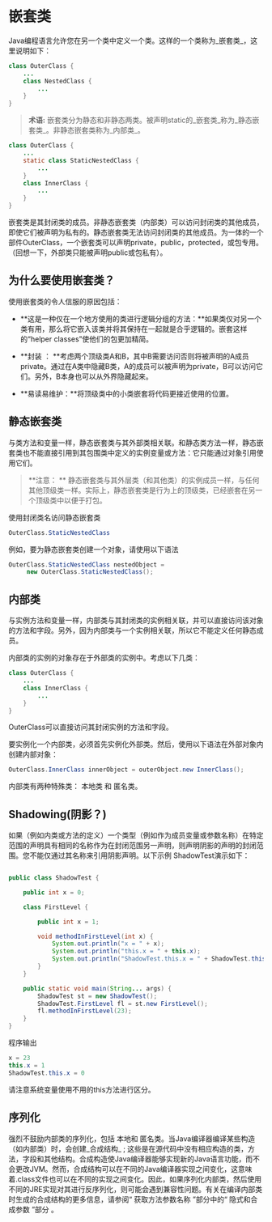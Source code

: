 # 嵌套类

Java编程语言允许您在另一个类中定义一个类。这样的一个类称为_嵌套类_，这里说明如下：

```java
class OuterClass {
    ...
    class NestedClass {
        ...
    }
}
```

> **术语:** 嵌套类分为静态和非静态两类。被声明static的_嵌套类_称为_静态嵌套类_。非静态嵌套类称为_内部类_。

```java
class OuterClass {
    ...
    static class StaticNestedClass {
        ...
    }
    class InnerClass {
        ...
    }
}
```

嵌套类是其封闭类的成员。非静态嵌套类（内部类）可以访问封闭类的其他成员，即使它们被声明为私有的。静态嵌套类无法访问封闭类的其他成员。为一体的一个部件OuterClass，一个嵌套类可以声明private，public，protected，或包专用。（回想一下，外部类只能被声明public或包私有）。

## 为什么要使用嵌套类？

使用嵌套类的令人信服的原因包括：

* **这是一种仅在一个地方使用的类进行逻辑分组的方法：**如果类仅对另一个类有用，那么将它嵌入该类并将其保持在一起就是合乎逻辑的。嵌套这样的“helper classes”使他们的包更加精简。

* **封装 ： **考虑两个顶级类A和B，其中B需要访问否则将被声明的A成员private。通过在A类中隐藏B类，A的成员可以被声明为private，B可以访问它们。另外，B本身也可以从外界隐藏起来。

* **易读易维护：**将顶级类中的小类嵌套将代码更接近使用的位置。


## 静态嵌套类

与类方法和变量一样，静态嵌套类与其外部类相关联。和静态类方法一样，静态嵌套类也不能直接引用到其包围类中定义的实例变量或方法：它只能通过对象引用使用它们。

> **注意： ** 静态嵌套类与其外层类（和其他类）的实例成员一样，与任何其他顶级类一样。实际上，静态嵌套类是行为上的顶级类，已经嵌套在另一个顶级类中以便于打包。

使用封闭类名访问静态嵌套类

```java
OuterClass.StaticNestedClass
```

例如，要为静态嵌套类创建一个对象，请使用以下语法

```java
OuterClass.StaticNestedClass nestedObject =
     new OuterClass.StaticNestedClass();
```

## 内部类

与实例方法和变量一样，内部类与其封闭类的实例相关联，并可以直接访问该对象的方法和字段。另外，因为内部类与一个实例相关联，所以它不能定义任何静态成员。

内部类的实例的对象存在于外部类的实例中。考虑以下几类：

```java
class OuterClass {
    ...
    class InnerClass {
        ...
    }
}
```

OuterClass可以直接访问其封闭实例的方法和字段。

要实例化一个内部类，必须首先实例化外部类。然后，使用以下语法在外部对象内创建内部对象：

```java
OuterClass.InnerClass innerObject = outerObject.new InnerClass();
```

内部类有两种特殊类： 本地类 和 匿名类。

## Shadowing(阴影？)

如果（例如内类或方法的定义）一个类型（例如作为成员变量或参数名称）在特定范围的声明具有相同的名称作为在封闭范围另一声明，则声明阴影的声明的封闭范围。您不能仅通过其名称来引用阴影声明。以下示例 ShadowTest演示如下：

```java

public class ShadowTest {

    public int x = 0;

    class FirstLevel {

        public int x = 1;

        void methodInFirstLevel(int x) {
            System.out.println("x = " + x);
            System.out.println("this.x = " + this.x);
            System.out.println("ShadowTest.this.x = " + ShadowTest.this.x);
        }
    }

    public static void main(String... args) {
        ShadowTest st = new ShadowTest();
        ShadowTest.FirstLevel fl = st.new FirstLevel();
        fl.methodInFirstLevel(23);
    }
}
```

程序输出

```java
x = 23
this.x = 1
ShadowTest.this.x = 0
```

请注意系统变量使用不用的this方法进行区分。


## 序列化


强烈不鼓励内部类的序列化，包括 本地和 匿名类。当Java编译器编译某些构造（如内部类）时，会创建_合成结构_ ; 这些是在源代码中没有相应构造的类，方法，字段和其他结构。合成构造使Java编译器能够实现新的Java语言功能，而不会更改JVM。然而，合成结构可以在不同的Java编译器实现之间变化，这意味着.class文件也可以在不同的实现之间变化。因此，如果序列化内部类，然后使用不同的JRE实现对其进行反序列化，则可能会遇到兼容性问题。有关在编译内部类时生成的合成结构的更多信息，请参阅“ 获取方法参数名称 ”部分中的“ 隐式和合成参数 ”部分 。



